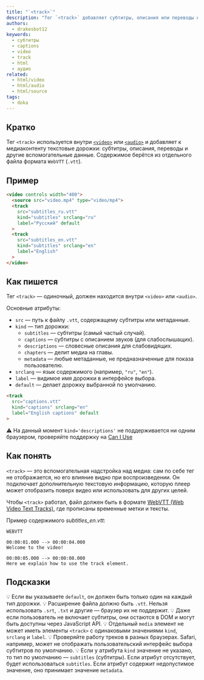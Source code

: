 ```yaml
---
title: "`<track>`"
description: "Тег `<track>` добавляет субтитры, описания или переводы к видео и аудио через отдельный текстовый файл."
authors:
  - drakesbot12
keywords:
  - субтитры
  - captions
  - video
  - track
  - html
  - аудио
related:
  - html/video
  - html/audio
  - html/source
tags:
  - doka
---
```


## Кратко

Тег `<track>` используется внутри [`<video>`](/html/video/) или [`<audio>`](/html/audio/) и добавляет к медиаконтенту текстовые дорожки: субтитры, описания, переводы и другие вспомогательные данные. Содержимое берётся из отдельного файла формата `WebVTT` (`.vtt`).

## Пример

```html
<video controls width="400">
  <source src="video.mp4" type="video/mp4">
  <track
    src="subtitles_ru.vtt"
    kind="subtitles" srclang="ru"
    label="Русский" default
  >
  <track
    src="subtitles_en.vtt"
    kind="subtitles" srclang="en"
    label="English"
  >
</video>
```

## Как пишется

Тег `<track>` — одиночный, должен находится внутри `<video>` или `<audio>`.

Основные атрибуты:

- `src` — путь к файлу `.vtt`, содержащему субтитры или метаданные.
- `kind` — тип дорожки:
  - `subtitles` — субтитры (самый частый случай).
  - `captions` — субтитры с описанием звуков (для слабослышащих).
  - `descriptions` — словесные описания для слабовидящих.
  - `chapters` — делит медиа на главы.
  - `metadata` — любые метаданные, не предназначенные для показа пользователю.
- `srclang` — язык содержимого (например, `"ru"`, `"en"`).
- `label` — видимое имя дорожки в интерфейсе выбора.
- `default` — делает дорожку выбранной по умолчанию.

```html
<track
  src="captions.vtt"
  kind="captions" srclang="en"
  label="English captions" default
>
```

<aside>

⚠️ На данный момент `kind='descriptions'` не поддерживается ни одним браузером, проверяйте поддержку на [Can I Use](https://caniuse.com/mdn-html_elements_track_kind_descriptions)

</aside>

## Как понять

`<track>` — это вспомогательная надстройка над медиа: сам по себе тег не отображается, но его влияние видно при воспроизведении. Он подключает дополнительную текстовую информацию, которую плеер может отобразить поверх видео или использовать для других целей.

Чтобы `<track>` работал, файл должен быть в формате [WebVTT (Web Video Text Tracks)](https://developer.mozilla.org/en-US/docs/Web/API/WebVTT_API), где прописаны временные метки и тексты.

Пример содержимого _subtitles_en.vtt_:

```
WEBVTT

00:00:01.000 --> 00:00:04.000
Welcome to the video!

00:00:05.000 --> 00:00:08.000
Here we explain how to use the track element.
```

## Подсказки

💡 Если вы указываете `default`, он должен быть только один на каждый тип дорожки.
💡 Расширение файла должно быть `.vtt`. Нельзя использовать `.srt`, `.txt` и другие — браузер их не поддержит.
💡 Даже если пользователь не включает субтитры, они остаются в DOM и могут быть доступны через JavaScript API.
💡 Отдельный `media` элемент не может иметь элементы `<track>` с одинаковыми значениями `kind`, `srclang` и `label`.
💡 Проверяйте работу треков в разных браузерах. Safari, например, может не отображать пользовательский интерфейс выбора субтитров по умолчанию.
💡 Если у атрибута `kind` значение не указано, то тип по умолчанию — `subtitles` (субтитры). Если атрибут отсутствует, будет использоваться `subtitles`. Если атрибут содержит недопустимое значение, оно принимает значение `metadata`.

